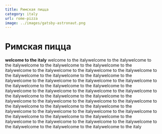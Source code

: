 ```yaml
---
title: Римская пицца
category: italy
url: rome-pizza
image: ../images/gatsby-astronaut.png
---
```


# Римская пицца

**welcome to the italy** welcome to the italywelcome to the italywelcome to the italywelcome to the italywelcome to the italywelcome to the italywelcome to the italywelcome to the italywelcome to the italywelcome to the italywelcome to the italywelcome to the italywelcome to the italywelcome to the italywelcome to the italywelcome to the italywelcome to the italywelcome to the italywelcome to the italywelcome to the italywelcome to the italywelcome to the italywelcome to the italywelcome to the italywelcome to the italywelcome to the italywelcome to the italywelcome to the italywelcome to the italywelcome to the italywelcome to the italywelcome to the italywelcome to the italywelcome to the italywelcome to the italywelcome to the italywelcome to the italywelcome to the italywelcome to the italywelcome to the italywelcome to the italywelcome to the italywelcome to the italywelcome to the italywelcome to the italywelcome to the italywelcome to the italywelcome to the italy